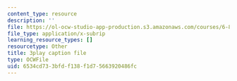 ```yaml
---
content_type: resource
description: ''
file: https://ol-ocw-studio-app-production.s3.amazonaws.com/courses/6-890-algorithmic-lower-bounds-fun-with-hardness-proofs-fall-2014/6534cd733bfdf138f1d75663920486fc_5GEKCOhiqro.srt
file_type: application/x-subrip
learning_resource_types: []
resourcetype: Other
title: 3play caption file
type: OCWFile
uid: 6534cd73-3bfd-f138-f1d7-5663920486fc
---
```

